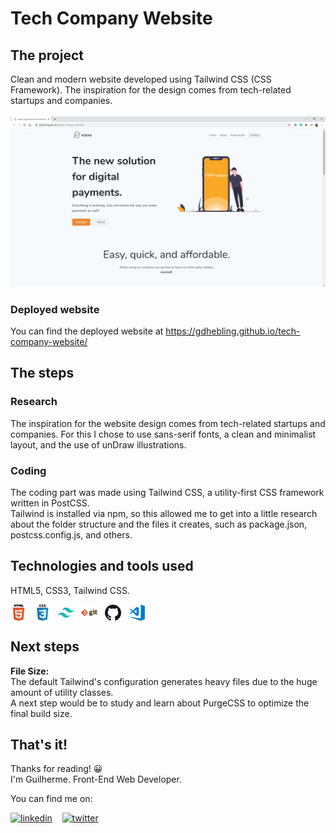 ﻿# Tech Company Website

## The project
Clean and modern website developed using Tailwind CSS (CSS Framework).
The inspiration for the design comes from tech-related startups and companies.
<br /><br />
<a href="https://gdhebling.github.io/tech-company-website" alt="Website Screenshot">![Website Screenshot](img/tech-website-screenshot.png)</a>

### Deployed website
You can find the deployed website at https://gdhebling.github.io/tech-company-website/ 
## The steps
### Research
The inspiration for the website design comes from tech-related startups and companies. For this I chose to use sans-serif fonts, a clean and minimalist layout, and the use of unDraw illustrations.

### Coding
The coding part was made using Tailwind CSS, a utility-first CSS framework written in PostCSS. <br />
Tailwind is installed via npm, so this allowed me to get into a little research about the folder structure and the files it creates, such as package.json, postcss.config.js, and others.

## Technologies and tools used
HTML5, CSS3, Tailwind CSS. <br />

<p align="left">
    <a href="https://github.com/gdhebling"><img align="center" alt="HTML5" width="26px"
            src="https://raw.githubusercontent.com/github/explore/80688e429a7d4ef2fca1e82350fe8e3517d3494d/topics/html/html.png" /></a>&nbsp;&nbsp;
    <a href="https://github.com/gdhebling"><img align="center" alt="CSS3" width="26px"
            src="https://raw.githubusercontent.com/github/explore/80688e429a7d4ef2fca1e82350fe8e3517d3494d/topics/css/css.png" /></a>&nbsp;&nbsp;
    <a href="https://github.com/gdhebling"><img align="center" alt="Tailwind" width="26px"
            src="https://raw.githubusercontent.com/aniftyco/awesome-tailwindcss/a3302d65d33fdc971bc44a73f195c3d3cf1b05f1/assets/logo.svg" /></a>&nbsp;&nbsp;
    <a href="https://github.com/gdhebling"><img align="center" alt="Git" width="26px"
            src="https://raw.githubusercontent.com/github/explore/80688e429a7d4ef2fca1e82350fe8e3517d3494d/topics/git/git.png" /></a>&nbsp;&nbsp;
    <a href="https://github.com/gdhebling"><img align="center" alt="GitHub" width="26px"
            src="https://raw.githubusercontent.com/github/explore/78df643247d429f6cc873026c0622819ad797942/topics/github/github.png" /></a>&nbsp;&nbsp;
    <a href="https://github.com/gdhebling"><img align="center" alt="Visual Studio Code" width="26px"
            src="https://raw.githubusercontent.com/github/explore/80688e429a7d4ef2fca1e82350fe8e3517d3494d/topics/visual-studio-code/visual-studio-code.png" /></a>
</p>

## Next steps
**File Size:** <br />
The default Tailwind's configuration generates heavy files due to the huge amount of utility classes.<br />
A next step would be to study and learn about PurgeCSS to optimize the final build size.

## That's it!
Thanks for reading! 😀 <br />
I'm Guilherme. Front-End Web Developer. <br />

<p align="left">

You can find me on: <br />
    
<a href="https://www.linkedin.com/in/gdhebling/"><img alt="linkedin" width="26px" src="https://image.flaticon.com/icons/svg/1383/1383262.svg" /></a>
    &nbsp;&nbsp;
<a href="https://twitter.com/gdhebling"><img alt="twitter" width="26px" src="https://image.flaticon.com/icons/svg/1383/1383265.svg" /></a>

</p>


[website]: [https://gdhebling.github.io/photographer-portfolio/]
